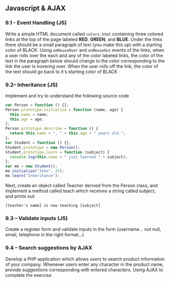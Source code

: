 ## Javascript & AJAX

### 9.1 - Event Handling (JS)

Write a simple HTML document called `colors.html` containing three colored links at the top of the page labeled **RED**, **GREEN**, and **BLUE**. 
Under the links there should be a small paragraph of text (you make this up) with a starting color of BLACK. 
Using `onMouseOver` and `onMouseOut` events of the links, when a user rolls over the each and any of the color labeled links, the color of the text in the paragraph below should change to the color corresponding to the link the user is hovering over. 
When the user rolls off the link, the color of the text should go back to it's starting color of BLACK

### 9.2– Inheritance (JS)

Implement and try to understand the following source code

```js
var Person = function () {};
Person.prototype.initialize = function (name, age) {
  this.name = name;
  this.age = age;
};
Person.prototype.describe = function () {
  return this.name + ", " + this.age + " years old.";
};
var Student = function () {};
Student.prototype = new Person();
Student.prototype.learn = function (subject) {
  console.log(this.name + " just learned " + subject);
};
var me = new Student();
me.initialize("John", 25);
me.learn("Inheritance");
```

Next, create an object called Teacher derived from the Person class, and implement a method called teach
which receives a string called subject, and prints out:

`[teacher's name] is now teaching [subject]`

### 9.3 – Validate inputs (JS)

Create a register form and validate inputs in the form (username… not null, email, telephone in the right
format…)

### 9.4 – Search suggestions by AJAX

Develop a PHP application which allows users to search product information of your company. Whenever
users enter any character in the product name, provide suggestions corresponding with entered characters.
Using AJAX to complete the exercise.
